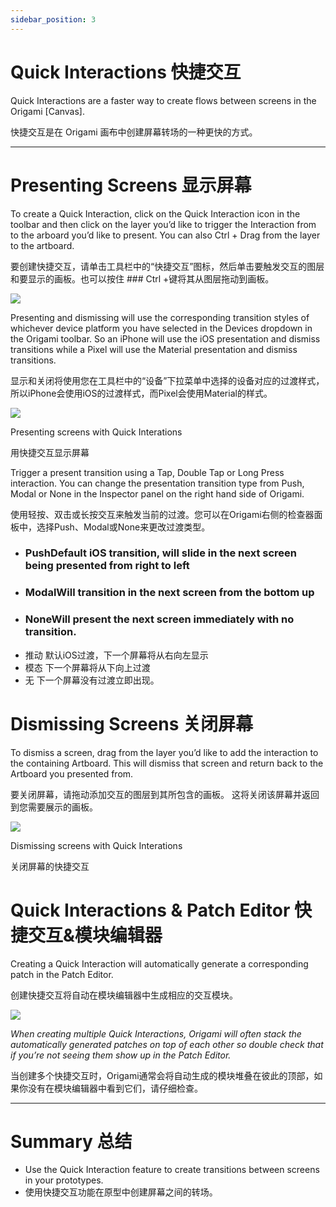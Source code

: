 ```yaml
---
sidebar_position: 3
---
```


# Quick Interactions 快捷交互

Quick Interactions are a faster way to create flows between screens in the Origami [Canvas].

快捷交互是在 Origami 画布中创建屏幕转场的一种更快的方式。

------

# Presenting Screens 显示屏幕

To create a Quick Interaction, click on the Quick Interaction icon in the toolbar and then click on the layer you’d like to trigger the Interaction from to the arboard you’d like to present. You can also Ctrl + Drag from the layer to the artboard.

要创建快捷交互，请单击工具栏中的“快捷交互”图标，然后单击要触发交互的图层和要显示的画板。也可以按住 ### Ctrl +键将其从图层拖动到画板。

![](https://origami.design/public/images/documentation/quick_interaction_icon.png)

Presenting and dismissing will use the corresponding transition styles of whichever device platform you have selected in the Devices dropdown in the Origami toolbar. So an iPhone will use the iOS presentation and dismiss transitions while a Pixel will use the Material presentation and dismiss transitions.

显示和关闭将使用您在工具栏中的“设备”下拉菜单中选择的设备对应的过渡样式，所以iPhone会使用iOS的过渡样式，而Pixel会使用Material的样式。

![](https://origami.design/public/images/documentation/quick_interactions_present@2x.png)

Presenting screens with Quick Interations

用快捷交互显示屏幕

Trigger a present transition using a Tap, Double Tap or Long Press interaction. You can change the presentation transition type from Push, Modal or None in the Inspector panel on the right hand side of Origami.

使用轻按、双击或长按交互来触发当前的过渡。您可以在Origami右侧的检查器面板中，选择Push、Modal或None来更改过渡类型。

- ### PushDefault iOS transition, will slide in the next screen being presented from right to left
- ### ModalWill transition in the next screen from the bottom up
- ### NoneWill present the next screen immediately with no transition.
- 推动 默认iOS过渡，下一个屏幕将从右向左显示
- 模态 下一个屏幕将从下向上过渡
- 无 下一个屏幕没有过渡立即出现。

# Dismissing Screens 关闭屏幕

To dismiss a screen, drag from the layer you’d like to add the interaction to the containing Artboard. This will dismiss that screen and return back to the Artboard you presented from.

要关闭屏幕，请拖动添加交互的图层到其所包含的画板。 这将关闭该屏幕并返回到您需要展示的画板。

![](https://origami.design/public/images/documentation/quick_interactions_dismiss@2x.png)

Dismissing screens with Quick Interations

关闭屏幕的快捷交互

# Quick Interactions & Patch Editor 快捷交互&模块编辑器

Creating a Quick Interaction will automatically generate a corresponding patch in the Patch Editor.

创建快捷交互将自动在模块编辑器中生成相应的交互模块。

![](https://s3.us-west-2.amazonaws.com/secure.notion-static.com/42a347b9-7ef9-42c5-810d-535c73d33a4c/Untitled.png?X-Amz-Algorithm=AWS4-HMAC-SHA256&X-Amz-Content-Sha256=UNSIGNED-PAYLOAD&X-Amz-Credential=AKIAT73L2G45EIPT3X45%2F20220602%2Fus-west-2%2Fs3%2Faws4_request&X-Amz-Date=20220602T161057Z&X-Amz-Expires=86400&X-Amz-Signature=e8b45cafb507dfd24d98d6fa24f1fc6a170792837a61d6809773b52252321cb5&X-Amz-SignedHeaders=host&response-content-disposition=filename%20%3D%22Untitled.png%22&x-id=GetObject)

*When creating multiple Quick Interactions, Origami will often stack the automatically generated patches on top of each other so double check that if you’re not seeing them show up in the Patch Editor.*

当创建多个快捷交互时，Origami通常会将自动生成的模块堆叠在彼此的顶部，如果你没有在模块编辑器中看到它们，请仔细检查。

------

# Summary 总结

- Use the Quick Interaction feature to create transitions between screens in your prototypes.
- 使用快捷交互功能在原型中创建屏幕之间的转场。
